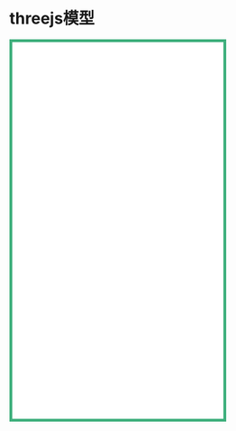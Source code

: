 # threejs模型
<iframe id="iframe"  style="width:375px; height:667px; position:relative; border: 5px solid #3eaf7c; " frameborder=0 allowfullscreen="true" src="../threejs/index.html">  
 </iframe>